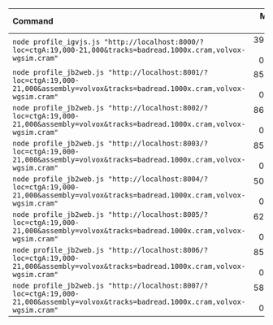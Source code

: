 | Command | Mean [s] | Min [s] | Max [s] | Relative |
|:---|---:|---:|---:|---:|
| `node profile_igvjs.js "http://localhost:8000/?loc=ctgA:19,000-21,000&tracks=badread.1000x.cram,volvox-wgsim.cram"` | 39.715 ± 0.490 | 39.369 | 40.062 | 1.00 |
| `node profile_jb2web.js "http://localhost:8001/?loc=ctgA:19,000-21,000&assembly=volvox&tracks=badread.1000x.cram,volvox-wgsim.cram"` | 85.180 ± 0.063 | 85.136 | 85.224 | 2.14 ± 0.03 |
| `node profile_jb2web.js "http://localhost:8002/?loc=ctgA:19,000-21,000&assembly=volvox&tracks=badread.1000x.cram,volvox-wgsim.cram"` | 86.073 ± 0.582 | 85.662 | 86.484 | 2.17 ± 0.03 |
| `node profile_jb2web.js "http://localhost:8003/?loc=ctgA:19,000-21,000&assembly=volvox&tracks=badread.1000x.cram,volvox-wgsim.cram"` | 85.042 ± 0.052 | 85.005 | 85.079 | 2.14 ± 0.03 |
| `node profile_jb2web.js "http://localhost:8004/?loc=ctgA:19,000-21,000&assembly=volvox&tracks=badread.1000x.cram,volvox-wgsim.cram"` | 50.882 ± 0.170 | 50.762 | 51.002 | 1.28 ± 0.02 |
| `node profile_jb2web.js "http://localhost:8005/?loc=ctgA:19,000-21,000&assembly=volvox&tracks=badread.1000x.cram,volvox-wgsim.cram"` | 62.774 ± 0.653 | 62.312 | 63.236 | 1.58 ± 0.03 |
| `node profile_jb2web.js "http://localhost:8006/?loc=ctgA:19,000-21,000&assembly=volvox&tracks=badread.1000x.cram,volvox-wgsim.cram"` | 85.092 ± 0.136 | 84.996 | 85.188 | 2.14 ± 0.03 |
| `node profile_jb2web.js "http://localhost:8007/?loc=ctgA:19,000-21,000&assembly=volvox&tracks=badread.1000x.cram,volvox-wgsim.cram"` | 58.756 ± 0.732 | 58.239 | 59.274 | 1.48 ± 0.03 |
